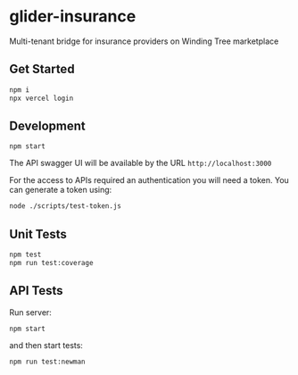 # glider-insurance
Multi-tenant bridge for insurance providers on Winding Tree marketplace

## Get Started

```bash
npm i
npx vercel login
```

## Development

```
npm start
```

The API swagger UI will be available by the URL `http://localhost:3000`

For the access to APIs required an authentication you will need a token. You can generate a token using:

```bash
node ./scripts/test-token.js
```

## Unit Tests

```bash
npm test
npm run test:coverage
```

## API Tests

Run server:

```bash
npm start
```

and then start tests:

```bash
npm run test:newman
```
